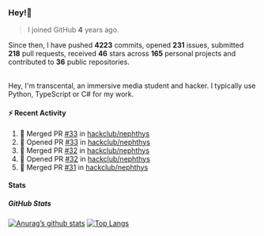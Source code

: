 ### Hey!👋
<!-- [![Banner](banner.png)](https://dillonb07.is-a.dev) -->


> I joined GitHub **4** years ago.

Since then, I have pushed **4223** commits, opened **231** issues, submitted **218** pull requests, received **46** stars across **165** personal projects and contributed to **36** public repositories.

<br>
Hey, I'm transcental, an immersive media student and hacker. I typically use Python, TypeScript or C# for my work.

<br>

#### :zap: Recent Activity

<!--START_SECTION:activity-->
1. 🎉 Merged PR [#33](https://github.com/hackclub/nephthys/pull/33) in [hackclub/nephthys](https://github.com/hackclub/nephthys)
2. 💪 Opened PR [#33](https://github.com/hackclub/nephthys/pull/33) in [hackclub/nephthys](https://github.com/hackclub/nephthys)
3. 🎉 Merged PR [#32](https://github.com/hackclub/nephthys/pull/32) in [hackclub/nephthys](https://github.com/hackclub/nephthys)
4. 💪 Opened PR [#32](https://github.com/hackclub/nephthys/pull/32) in [hackclub/nephthys](https://github.com/hackclub/nephthys)
5. 🎉 Merged PR [#31](https://github.com/hackclub/nephthys/pull/31) in [hackclub/nephthys](https://github.com/hackclub/nephthys)
<!--END_SECTION:activity-->

#### Stats

##### GitHub Stats
[![Anurag’s github stats](https://github-readme-stats.vercel.app/api?username=transcental&show_icons=true&theme=radical)](https://github.com/transcental)
[![Top Langs](https://github-readme-stats.vercel.app/api/top-langs/?username=transcental&layout=compact&theme=radical)](https://github.com/transcental)
